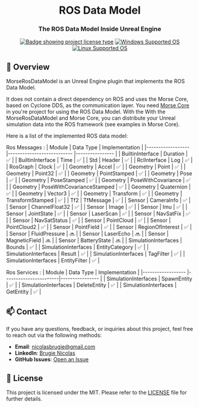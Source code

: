 <h1 align="center">ROS Data Model</h1>
<h3 align="center">The ROS Data Model Inside Unreal Engine</h3>

<p align="center">
  <a href="" target="_blank"><img alt="Badge showing project license type" src="https://img.shields.io/badge/License-MIT-green.svg"></a>
  <a href=""><img src="https://img.shields.io/badge/Windows-Supported-blue?logo=windows" alt="Windows Supported OS"></a>
  <a href=""><img src="https://img.shields.io/badge/Linux-Supported-blue?logo=linux" alt="Linux Supported OS"></a>
</p>


## 🚀 Overview
MorseRosDataModel is an Unreal Engine plugin that implements the ROS Data Model.

It does not contain a direct dependency on ROS and uses the Morse Core, based on Cyclone DDS, as the communication layer. You need [Morse Core](https://github.com/NicoBrug/Morse) in you're project for using the ROS Data Model. With the With the MorseRosDataModel and Morse Core, you can distribute your Unreal simulation data into the ROS framework (see examples in Morse Core).

Here is a list of the implemented ROS data model:

Ros Messages : 
| Module           	| Data Type            	| Implementation 	|
|------------------	|---------------------------	|----------------	|
| BuiltinInterface 	| Duration                  	| ✅              	|
| BuiltinInterface 	| Time                      	| ✅              	|
| Std              	| Header                    	| ✅              	|
| RclInterface     	| Log                       	| ✅              	|
| RosGraph         	| Clock                     	| ✅              	|
| Geometry         	| Accel                     	| ✅              	|
| Geometry         	| Point                     	| ✅              	|
| Geometry         	| Point32                   	| ✅              	|
| Geometry         	| PointStamped              	| ✅              	|
| Geometry         	| Pose                      	| ✅              	|
| Geometry         	| PoseStamped               	| ✅              	|
| Geometry         	| PoseWithCovariance        	| ✅              	|
| Geometry         	| PoseWithCovarianceStamped 	| ✅              	|
| Geometry         	| Quaternion                	| ✅              	|
| Geometry         	| Vector3                   	| ✅              	|
| Geometry         	| Transform                 	| ✅              	|
| Geometry         	| TransformStamped          	| ✅              	|
| Tf2              	| TfMessage                 	| ✅              	|
| Sensor           	| CameraInfo                	| ✅              	|
| Sensor           	| ChannelFloat32            	| ✅              	|
| Sensor           	| Image                     	| ✅              	|
| Sensor           	| Imu                       	| ✅              	|
| Sensor           	| JointState                	| ✅              	|
| Sensor           	| LaserScan                 	| ✅              	|
| Sensor           	| NavSatFix                 	| ✅              	|
| Sensor           	| NavSatStatus              	| ✅              	|
| Sensor           	| PointCloud                	| ✅              	|
| Sensor           	| PointCloud2               	| ✅              	|
| Sensor           	| PointField                	| ✅              	|
| Sensor           	| RegionOfInterest          	| ✅              	|
| Sensor           	| FluidPressure             	| 🔜              	|
| Sensor           	| LaserEcho                 	| 🔜              	|
| Sensor           	| MagneticField             	| 🔜              	|
| Sensor           	| BatteryState              	| 🔜              	|
| SimulationInterfaces           	| Bounds              	| ✅              	|
| SimulationInterfaces           	| EntityCategory              	| ✅              	|
| SimulationInterfaces           	| Result              	| ✅              	|
| SimulationInterfaces           	| TagFilter              	| ✅              	|
| SimulationInterfaces           	| EntityFilter              	| ✅              	|

Ros Services : 
| Module           	| Data Type            	| Implementation 	 |
|------------------	|-----------------------|----------------  |
| SimulationInterfaces 	| SpawnEntity       | ✅              |
| SimulationInterfaces 	| DeleteEntity      | ✅             |
| SimulationInterfaces 	| GetEntity         | ✅             |

## 📫 Contact

If you have any questions, feedback, or inquiries about this project, feel free to reach out via the following methods:

- **Email**: [nicolasbrugie@gmail.com](mailto:nicolasbrugie@gmail.com)
- **LinkedIn**: [Brugie Nicolas](https://www.linkedin.com/in/nicolas-brugie/)
- **GitHub Issues**: [Open an Issue](https://github.com/NicoBrug/MorseROSDataModel/issues)

## 📝 License ##

This project is licensed under the MIT. Please refer to the [LICENSE](LICENSE) file for further details.